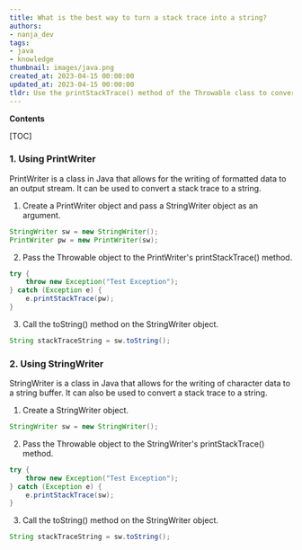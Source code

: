 ```yaml
---
title: What is the best way to turn a stack trace into a string?
authors:
- nanja_dev
tags:
- java
- knowledge
thumbnail: images/java.png
created_at: 2023-04-15 00:00:00
updated_at: 2023-04-15 00:00:00
tldr: Use the printStackTrace() method of the Throwable class to convert a stack trace to a string.
---
```


**Contents**

[TOC]

### 1. Using PrintWriter

PrintWriter is a class in Java that allows for the writing of formatted data to an output stream. It can be used to convert a stack trace to a string.

1. Create a PrintWriter object and pass a StringWriter object as an argument.

```java
StringWriter sw = new StringWriter();
PrintWriter pw = new PrintWriter(sw);
```

2. Pass the Throwable object to the PrintWriter's printStackTrace() method.

```java
try {
    throw new Exception("Test Exception");
} catch (Exception e) {
    e.printStackTrace(pw);
}
```

3. Call the toString() method on the StringWriter object.

```java
String stackTraceString = sw.toString();
```

### 2. Using StringWriter

StringWriter is a class in Java that allows for the writing of character data to a string buffer. It can also be used to convert a stack trace to a string.

1. Create a StringWriter object.

```java
StringWriter sw = new StringWriter();
```

2. Pass the Throwable object to the StringWriter's printStackTrace() method.

```java
try {
    throw new Exception("Test Exception");
} catch (Exception e) {
    e.printStackTrace(sw);
}
```

3. Call the toString() method on the StringWriter object.

```java
String stackTraceString = sw.toString();
```
